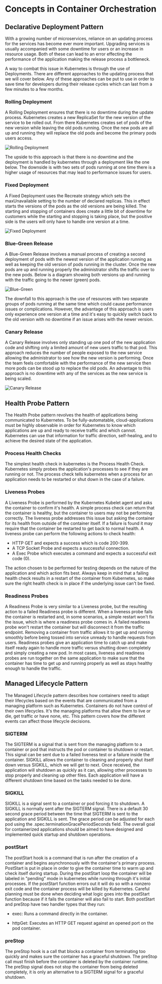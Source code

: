 # Concepts in Container Orchestration

## Declarative Deployment Pattern

With a growing number of microservices, reliance on an updating process for the services has become ever more important. Upgrading services is usually accompanied with some downtime for users or an increase in resource usage.  Both of these can lead to an error effecting the performance of the application making the release process a bottleneck.  

A way to combat this issue in Kubernetes is through the use of Deployments.  There are different approaches to the updating process that we will cover below. Any of these approaches can be put to use in order to save time for developers during their release cycles which can last from a few minutes to a few months. 

### Rolling Deployment

A Rolling Deployment ensures that there is no downtime during the update process.  Kubernetes creates a new ReplicaSet for the new version of the service to be rolled out.  From there Kubernetes creates set of pods of the new version while leaving the old pods running.  Once the new pods are all up and running they will replace the old pods and become the primary pods users access.

![Rolling Deployment](./images/rolling-deploy.png)

The upside to this approach is that there is no downtime and the deployment is handled by kubernetes through a deployment like the one below. The downside is with two sets of pods running at one time there is a higher usage of resources that may lead to performance issues for users. 

### Fixed Deployment 

A Fixed Deployment uses the Recreate strategy which sets the maxUnavailable setting to the number of declared replicas.  This in effect starts the versions of the pods as the old versions are being killed.  The starting and stopping of containers does create a little bit of downtime for customers while the starting and stopping is taking place, but the positive side is the users will only have to handle one version at a time.

![Fixed Deployment](./images/fixed-deploy.png)

### Blue-Green Release

A Blue-Green Release involves a manual process of creating a second deployment of pods with the newest version of the application running as well as keeping the old version of pods running in the cluster.  Once the new pods are up and running properly the administrator shifts the traffic over to the new pods. Below is a diagram showing both versions up and running with the traffic going to the newer (green) pods.

![Blue-Green](./images/blue-green.png)

The downfall to this approach is the use of resources with two separate groups of pods running at the same time which could cause performance issues or complications. However, the advantage of this approach is users only experience one version at a time and it's easy to quickly switch back to the old version with no downtime if an issue arises with the newer version.


### Canary Release

A Canary Release involves only standing up one pod of the new application code and shifting only a limited amount of new users traffic to that pod.  This approach reduces the number of people exposed to the new service allowing the administrator to see how the new version is performing.  Once the team feels comfortable with the performance of the new service then more pods can be stood up to replace the old pods.  An advantage to this approach is no downtime with any of the services as the new service is being scaled. 

![Canary Release](./images/canary-release.png)

## Health Probe Pattern

The Health Probe pattern revolves the health of applications being communicated to Kubernetes. To be fully-automatable, cloud-applications must be highly observable in order for Kubernetes to know which applications are up and ready to receive traffic and which cannot. Kubernetes can use that information for traffic direction, self-healing, and to achieve the desired state of the application.

### Process Health Checks

The simplest health check in kubernetes is the Process Health Check.  Kubernetes simply probes the application's processes to see if they are running or not. The process check tells kubernetes when a process for an application needs to be restarted or shut down in the case of a failure.

### Liveness Probes

A Liveness Probe is performed by the Kubernetes Kubelet agent and asks the container to confirm it's health.  A simple process check can return that the container is healthy, but the container to users may not be performing correctly.  The liveness probe addresses this issue but asking the container for its health from outside of the container itself. If a failure is found it may require that the container be restarted to get back to normal health.  A liveness probe can perform the following actions to check health:

- HTTP GET and expects a success which is code 200-399.
- A TCP Socket Probe and expects a successful connection.
- A Exec Probe which executes a command and expects a successful exit code (0).

The action chosen to be performed for testing depends on the nature of the application and which action fits best. Always keep in mind that a failing health check results in a restart of the container from Kubernetes, so make sure the right health check is in place if the underlying issue can't be fixed.

### Readiness Probes

A Readiness Probe is very similar to a Liveness probe, but the resulting action to a failed Readiness probe is different.  When a liveness probe fails the container is restarted and, in some scenarios, a simple restart won't fix the issue, which is where a readiness probe comes in.  A failed readiness probe won't restart the container but will disconnect it from the traffic endpoint.  Removing a container from traffic allows it to get up and running smoothly before being tossed into service unready to handle requests from users.  Readiness probes give an application time to catch up and make itself ready again to handle more traffic versus shutting down completely and simply creating a new pod. In most cases, liveness and readiness probes are run together on the same application to make sure that the container has time to get up and running properly as well as stays healthy enough to handle the traffic. 


## Managed Lifecycle Pattern

The Managed Lifecycle pattern describes how containers need to adapt their lifecycles based on the events that are communicated from a managing platform such as Kubernetes.  Containers do not have control of their own lifecycles.  It's the managing platforms that allow them to live or die, get traffic or have none, etc.  This pattern covers how the different events can affect those lifecycle decisions.

### SIGTERM

The SIGTERM is a signal that is sent from the managing platform to a container or pod that instructs the pod or container to shutdown or restart.  This signal can be sent due to a failed liveness test or a failure inside the container.  SIGKILL allows the container to cleaning and properly shut itself down versus SIGKILL, which we will get to next. Once received, the application will shutdown as quickly as it can, allowing other processes to stop properly and cleaning up other files.  Each application will have a different shutdown time based on the tasks needed to be done.

### SIGKILL

SIGKILL is a signal sent to a container or pod forcing it to shutdown.  A SIGKILL is normally sent after the SIGTERM signal.  There is a default 30 second grace period between the time that SIGTERM is sent to the application and SIGKILL is sent.  The grace period can be adjusted for each pod using the .spec.terminationGracePeriodSeconds field. The overall goal for containerized applications should be aimed to have designed and implemented quick startup and shutdown operations.

### postStart

The postStart hook is a command that is run after the creation of a container and begins asynchronously with the container's primary process. PostStart is put in place in order to give the container time to warm up and check itself during startup.  During the postStart loop the container will be labeled in "pending" mode in kubernetes while running through it's initial processes.  If the postStart function errors out it will do so with a nonzero exit code and the container process will be killed by Kubernetes.  Careful planning must be done when deciding what logic goes into the postStart function because if it fails the container will also fail to start.  Both postStart and preStop have two handler types that they run:

- exec: Runs a command directly in the container.

- httpGet: Executes an HTTP GET request against an opened port on the pod container.

### preStop

The preStop hook is a call that blocks a container from terminating too quickly and makes sure the container has a graceful shutdown.  The preStop call must finish before the container is deleted by the container runtime.  The preStop signal does not stop the container from being deleted completely, it is only an alternative to a SIGTERM signal for a graceful shutdown. 
